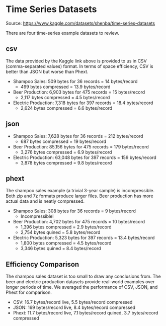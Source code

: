 # Time Series Datasets

Source: https://www.kaggle.com/datasets/shenba/time-series-datasets

There are four time-series example datasets to review.

## csv

The data provided by the Kaggle link above is provided to us in CSV (comma-separated values) format. In terms of space efficiency, CSV is better than JSON but worse than Phext.

* Shampoo Sales: 509 bytes for 36 records = 14 bytes/record
  - 499 bytes compressed = 13.9 bytes/record
* Beer Production: 6,903 bytes for 475 records = 15 bytes/record
  - 2,117 bytes compressed = 4.5 bytes/record
* Electric Production: 7,318 bytes for 397 records = 18.4 bytes/record
  - 2,624 bytes compressed = 6.6 bytes/record

## json

* Shampoo Sales: 7,628 bytes for 36 records = 212 bytes/record
  - 687 bytes compressed = 19 bytes/record
* Beer Production: 85,156 bytes for 475 records = 179 bytes/record
  - 3,276 bytes compressed = 6.9 bytes/record
* Electric Production: 63,048 bytes for 397 records = 159 bytes/record
  - 3,878 bytes compressed = 9.8 bytes/record

## phext

The shampoo sales example (a trivial 3-year sample) is incompressible. Both zip and 7z formats produce larger files. Beer production has more actual data and is neatly compressed.

* Shampoo Sales: 308 bytes for 36 records = 9 bytes/record
  - Incompressible!
* Beer Production: 4,702 bytes for 475 records = 10 bytes/record
  - 1,396 bytes compressed = 2.9 bytes/record
  - 2,754 bytes quined = 5.8 bytes/record
* Electric Production: 5,323 bytes for 397 records = 13.4 bytes/record
  - 1,800 bytes compressed = 4.5 bytes/record
  - 3,346 bytes quined = 8.4 bytes/record

## Efficiency Comparison

The shampoo sales dataset is too small to draw any conclusions from. The beer and electric production datasets provide real-world examples over longer periods of time. We averaged the performance of CSV, JSON, and Phext for comparison.

  * CSV: 16.7 bytes/record live, 5.5 bytes/record compressed
  * JSON: 169 bytes/record live, 8.4 bytes/record compressed
  * Phext: 11.7 bytes/record live, 7.1 bytes/record quined, 3.7 bytes/record compressed